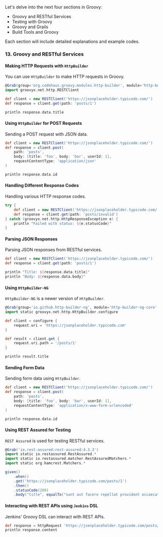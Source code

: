 Let's delve into the next four sections in Groovy: 

- Groovy and RESTful Services
- Testing with Groovy
- Groovy and Grails
- Build Tools and Groovy

Each section will include detailed explanations and example codes.

### 13. Groovy and RESTful Services

#### Making HTTP Requests with `HttpBuilder`

You can use `HttpBuilder` to make HTTP requests in Groovy.

```groovy
@Grab(group='org.codehaus.groovy.modules.http-builder', module='http-builder', version='0.7.1')
import groovyx.net.http.RESTClient

def client = new RESTClient('https://jsonplaceholder.typicode.com/')
def response = client.get(path: 'posts/1')

println response.data.title
```

#### Using `HttpBuilder` for POST Requests

Sending a POST request with JSON data.

```groovy
def client = new RESTClient('https://jsonplaceholder.typicode.com/')
def response = client.post(
    path: 'posts',
    body: [title: 'foo', body: 'bar', userId: 1],
    requestContentType: 'application/json'
)

println response.data.id
```

#### Handling Different Response Codes

Handling various HTTP response codes.

```groovy
try {
    def client = new RESTClient('https://jsonplaceholder.typicode.com/')
    def response = client.get(path: 'posts/invalid')
} catch (groovyx.net.http.HttpResponseException e) {
    println "Failed with status: ${e.statusCode}"
}
```

#### Parsing JSON Responses

Parsing JSON responses from RESTful services.

```groovy
def client = new RESTClient('https://jsonplaceholder.typicode.com/')
def response = client.get(path: 'posts/1')

println "Title: ${response.data.title}"
println "Body: ${response.data.body}"
```

#### Using `HttpBuilder-NG`

`HttpBuilder-NG` is a newer version of `HttpBuilder`.

```groovy
@Grab(group='io.github.http-builder-ng', module='http-builder-ng-core', version='1.0.4')
import static groovyx.net.http.HttpBuilder.configure

def client = configure {
    request.uri = 'https://jsonplaceholder.typicode.com'
}

def result = client.get {
    request.uri.path = '/posts/1'
}

println result.title
```

#### Sending Form Data

Sending form data using `HttpBuilder`.

```groovy
def client = new RESTClient('https://jsonplaceholder.typicode.com/')
def response = client.post(
    path: 'posts',
    body: [title: 'foo', body: 'bar', userId: 1],
    requestContentType: 'application/x-www-form-urlencoded'
)

println response.data.id
```

#### Using REST Assured for Testing

`REST Assured` is used for testing RESTful services.

```groovy
@Grab('io.rest-assured:rest-assured:4.3.3')
import static io.restassured.RestAssured.*
import static io.restassured.matcher.RestAssuredMatchers.*
import static org.hamcrest.Matchers.*

given()
    .when()
    .get('https://jsonplaceholder.typicode.com/posts/1')
    .then()
    .statusCode(200)
    .body("title", equalTo("sunt aut facere repellat provident occaecati excepturi optio reprehenderit"))
```

#### Interacting with REST APIs using `Jenkins` DSL

Jenkins' Groovy DSL can interact with REST APIs.

```groovy
def response = httpRequest 'https://jsonplaceholder.typicode.com/posts/1'
println response.content
```




